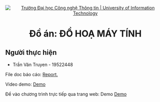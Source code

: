 <!-- Banner -->
<p align="center">
  <a href="https://www.uit.edu.vn/" title="Trường Đại học Công nghệ Thông tin" style="border: none;">
    <img src="https://i.imgur.com/WmMnSRt.png" alt="Trường Đại học Công nghệ Thông tin | University of Information Technology">
  </a>
</p>
<h1 align="center"><b>Đồ án: ĐỒ HOẠ MÁY TÍNH</b></h>


## Người thực hiện
- Trần Văn Truyen - 19522448

File doc báo cáo: [Report.](https://github.com/truyenaaa123/CS105/raw/main/Report.docx)

Video demo: [Demo](https://www.youtube.com/watch?v=Y2wSMxUfD3U)

Để vào chương trình trực tiếp qua trang web: Demo [Demo](https://truyenaaa123.github.io/CS105/#)
